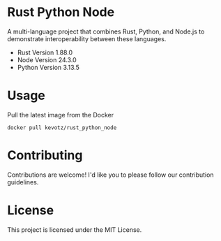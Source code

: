 # Rust Python Node
A multi-language project that combines Rust, Python, and Node.js to demonstrate interoperability between these languages.

- Rust Version 1.88.0
- Node Version 24.3.0
- Python Version 3.13.5


# Usage 
Pull the latest image from the Docker

`
docker pull kevotz/rust_python_node
`

# Contributing
Contributions are welcome! I'd like you to please follow our contribution guidelines.

# License
This project is licensed under the MIT License.
